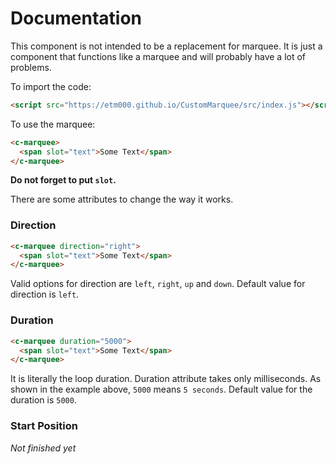 # Documentation

This component is not intended to be a replacement for marquee. It is just a component that functions like a marquee and will probably have a lot of problems.

To import the code:
```html
<script src="https://etm000.github.io/CustomMarquee/src/index.js"></script>
```

To use the marquee:
```html
<c-marquee>
  <span slot="text">Some Text</span>
</c-marquee>
```

**Do not forget to put `slot`.**

There are some attributes to change the way it works.
### Direction
```html
<c-marquee direction="right">
  <span slot="text">Some Text</span>
</c-marquee>
```
Valid options for direction are `left`, `right`, `up` and `down`. Default value for direction is `left`.

### Duration
```html
<c-marquee duration="5000">
  <span slot="text">Some Text</span>
</c-marquee>
```
It is literally the loop duration. Duration attribute takes only milliseconds. As shown in the example above, `5000` means `5 seconds`. Default value for the duration is `5000`.

### Start Position
_Not finished yet_